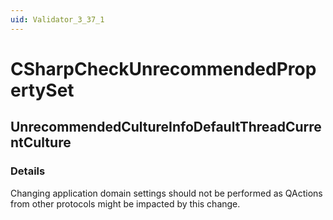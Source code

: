 ```yaml
---
uid: Validator_3_37_1
---
```


# CSharpCheckUnrecommendedPropertySet

## UnrecommendedCultureInfoDefaultThreadCurrentCulture

<!-- Description, Properties, ... sections are auto-generated. -->
<!-- REPLACE ME AUTO-GENERATION -->

### Details

Changing application domain settings should not be performed as QActions from other protocols might be impacted by this change.

<!-- Uncomment to add example code -->
<!--### Example code-->
